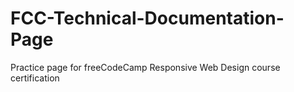 # FCC-Technical-Documentation-Page
Practice page for freeCodeCamp Responsive Web Design course certification
